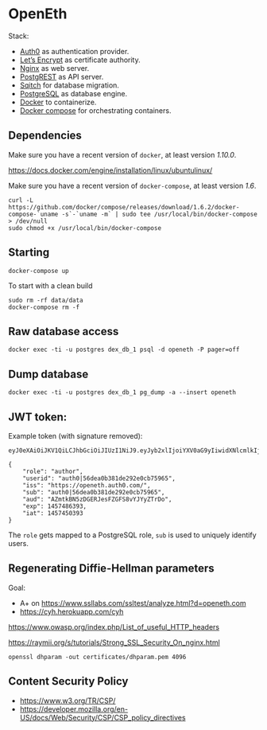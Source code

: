 # OpenEth

Stack:

* [Auth0](https://auth0.com/) as authentication provider.
* [Let’s Encrypt](https://letsencrypt.org/) as certificate authority.
* [Nginx](http://nginx.org/) as web server.
* [PostgREST](http://postgrest.com/) as API server.
* [Sqitch](http://sqitch.org/) for database migration.
* [PostgreSQL](http://www.postgresql.org/) as database engine.
* [Docker](https://www.docker.com/) to containerize.
* [Docker compose](https://docs.docker.com/compose/) for orchestrating containers.

## Dependencies

Make sure you have a recent version of `docker`, at least version *1.10.0*.

https://docs.docker.com/engine/installation/linux/ubuntulinux/


Make sure you have a recent version of `docker-compose`, at least version *1.6*.

	curl -L https://github.com/docker/compose/releases/download/1.6.2/docker-compose-`uname -s`-`uname -m` | sudo tee /usr/local/bin/docker-compose > /dev/null
	sudo chmod +x /usr/local/bin/docker-compose

## Starting

	docker-compose up

To start with a clean build

	sudo rm -rf data/data
	docker-compose rm -f


## Raw database access

	docker exec -ti -u postgres dex_db_1 psql -d openeth -P pager=off


## Dump database

	docker exec -ti -u postgres dex_db_1 pg_dump -a --insert openeth

## JWT token:

Example token (with signature removed):

```
eyJ0eXAiOiJKV1QiLCJhbGciOiJIUzI1NiJ9.eyJyb2xlIjoiYXV0aG9yIiwidXNlcmlkIjoiYXV0aDB8NTZkZWEwYjM4MWRlMjkyZTBjYjc1OTY1IiwiaXNzIjoiaHR0cHM6Ly9vcGVuZXRoLmF1dGgwLmNvbS8iLCJzdWIiOiJhdXRoMHw1NmRlYTBiMzgxZGUyOTJlMGNiNzU5NjUiLCJhdWQiOiJBWm10a0JONXpER0VSSmVzRlpHRlM4dllKWXlaVHJEbyIsImV4cCI6MTQ1NzQ4NjM5MywiaWF0IjoxNDU3NDUwMzkzfQ.2DIZz2bf19Jr9UaNA3DLl263JqzXvrAUky3Vr_ZgIbQ
```

```
{
	"role": "author",
	"userid": "auth0|56dea0b381de292e0cb75965",
	"iss": "https://openeth.auth0.com/",
	"sub": "auth0|56dea0b381de292e0cb75965",
	"aud": "AZmtkBN5zDGERJesFZGFS8vYJYyZTrDo",
	"exp": 1457486393,
	"iat": 1457450393
}
```

The `role` gets mapped to a PostgreSQL role, `sub` is used to uniquely identify
users.


## Regenerating Diffie-Hellman parameters

Goal:

* A+ on <https://www.ssllabs.com/ssltest/analyze.html?d=openeth.com>
* <https://cyh.herokuapp.com/cyh>

<https://www.owasp.org/index.php/List_of_useful_HTTP_headers>

<https://raymii.org/s/tutorials/Strong_SSL_Security_On_nginx.html>

	openssl dhparam -out certificates/dhparam.pem 4096


## Content Security Policy

* <https://www.w3.org/TR/CSP/>
* <https://developer.mozilla.org/en-US/docs/Web/Security/CSP/CSP_policy_directives>
